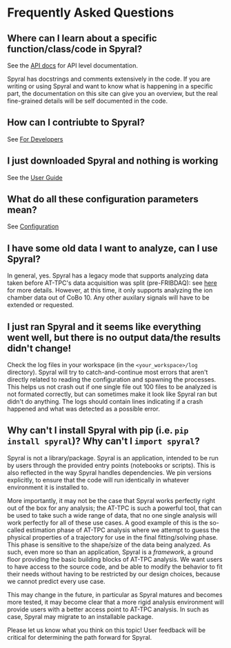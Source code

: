 # Frequently Asked Questions

## Where can I learn about a specific function/class/code in Spyral?

See the [API docs](api/index.md) for API level documentation.

Spyral has docstrings and comments extensively in the code. If you are writing or using Spyral and want to know what is happening in a specific part, the documentation on this site can give you an overview, but the real fine-grained details will be self documented in the code.

## How can I contriubte to Spyral?

See [For Developers](for_devs.md)

## I just downloaded Spyral and nothing is working

See the [User Guide](user_guide/getting_started.md)

## What do all these configuration parameters mean?

See [Configuration](user_guide/config/about.md)

## I have some old data I want to analyze, can I use Spyral?

In general, yes. Spyral has a legacy mode that supports analyzing data taken before AT-TPC's data acquisition was split (pre-FRIBDAQ): see [here](user_guide/phases/point_cloud.md) for more details. However, at this time, it only supports analyzing the ion chamber data out of CoBo 10. Any other auxilary signals will have to be extended or requested.

## I just ran Spyral and it seems like everything went well, but there is no output data/the results didn't change!

Check the log files in your workspace (in the `<your_workspace>/log` directory). Spyral will try to catch-and-continue most errors that aren't directly related to reading the configuration and spawning the processes. This helps us not crash out if one single file out 100 files to be analyzed is not formated correctly, but can sometimes make it look like Spyral ran but didn't do anything. The logs should contain lines indicating if a crash happened and what was detected as a possible error.

## Why can't I install Spyral with pip (i.e. `pip install spyral`)? Why can't I `import spyral`?

Spyral is not a library/package. Spyral is an application, intended to be run by users through the provided entry points (notebooks or scripts). This is also reflected in the way Spyral handles dependencies. We pin versions explicitly, to ensure that the code will run identically in whatever environment it is installed to.

More importantly, it may not be the case that Spyral works perfectly right out of the box for any analysis; the AT-TPC is such a powerful tool, that can be used to take such a wide range of data, that no one single analysis will work perfectly for all of these use cases. A good example of this is the so-called estimation phase of AT-TPC analysis where we attempt to guess the physical properties of a trajectory for use in the final fitting/solving phase. This phase is sensitive to the shape/size of the data being analyzed. As such, even more so than an application, Spyral is a *framework*, a ground floor providing the basic building blocks of AT-TPC analysis. We want users to have access to the source code, and be able to modify the behavior to fit their needs without having to be restricted by our design choices, because we cannot predict every use case.

This may change in the future, in particular as Spyral matures and becomes more tested, it may become clear that a more rigid analysis environment will provide users with a better access point to AT-TPC analysis. In such as case, Spyral may migrate to an installable package.

Please let us know what you think on this topic! User feedback will be critical for determining the path forward for Spyral.
